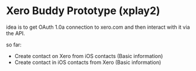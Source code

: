 # Xero Buddy Prototype (xplay2)

idea is to get OAuth 1.0a connection to xero.com and then interact with it via the API.

so far:

 - Create contact on Xero from iOS contacts (Basic information)
 - Create contact in iOS contacts from Xero (Basic information)

